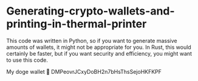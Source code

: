 # Generating-crypto-wallets-and-printing-in-thermal-printer

This code was written in Python, so if you want to generate massive amounts of wallets, it might not be appropriate for you. In Rust, this would certainly be faster, but if you want security and efficiency, you might want to use this code.

My doge wallet 🤪
DMPeovrJCxyDoBH2n7bHsThsSejoHKFKPF
